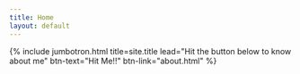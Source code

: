 ```yaml
---
title: Home
layout: default
---
```


{% include jumbotron.html title=site.title lead="Hit the button below to know about me" btn-text="Hit Me!!" btn-link="about.html" %}
